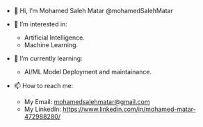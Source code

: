 - 👋 Hi, I’m Mohamed Saleh Matar @mohamedSalehMatar
  
- 👀 I’m interested in:
  - Artificial Intelligence.
  - Machine Learning.
  
- 🌱 I’m currently learning:
  - AI/ML Model Deployment and maintainance.
  
- 📫 How to reach me:
  - My Email: mohamedsalehmatar@gmail.com
  - My LinkedIn: https://www.linkedin.com/in/mohamed-matar-472988280/

<!---
mohamedSalehMatar/mohamedSalehMatar is a ✨ special ✨ repository because its `README.md` (this file) appears on your GitHub profile.
You can click the Preview link to take a look at your changes.
--->
